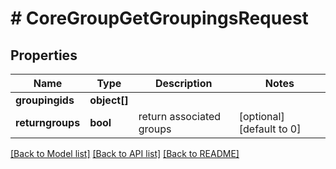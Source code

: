 # # CoreGroupGetGroupingsRequest

## Properties

Name | Type | Description | Notes
------------ | ------------- | ------------- | -------------
**groupingids** | **object[]** |  |
**returngroups** | **bool** | return associated groups | [optional] [default to 0]

[[Back to Model list]](../../README.md#models) [[Back to API list]](../../README.md#endpoints) [[Back to README]](../../README.md)

